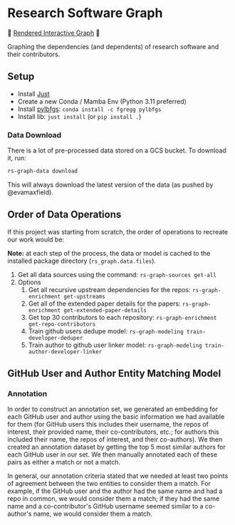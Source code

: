 # Research Software Graph

🚀 [Rendered Interactive Graph](https://evamaxfield.github.io/rs-graph/) 🚀

Graphing the dependencies (and dependents) of research software and their contributors.

## Setup

* Install [Just](https://github.com/casey/just#packages)
* Create a new Conda / Mamba Env (Python 3.11 preferred)
* Install [pylbfgs](https://github.com/larsmans/pylbfgs): `conda install -c fgregg pylbfgs`
* Install lib: `just install` (or `pip install .`)

### Data Download

There is a lot of pre-processed data stored on a GCS bucket. To download it, run:

```bash
rs-graph-data download
```

This will always download the latest version of the data (as pushed by @evamaxfield).

## Order of Data Operations

If this project was starting from scratch, the order of operations to recreate our work
would be:

**Note:** at each step of the process, the data or model is cached
to the installed package directory (`rs_graph.data.files`).

1. Get all data sources using the command: `rs-graph-sources get-all`
2. Options
    1. Get all recursive upstream dependencies for the repos:
        `rs-graph-enrichment get-upstreams`
    2. Get all of the extended paper details for the papers:
        `rs-graph-enrichment get-extended-paper-details`
    3. Get top 30 contributors to each repository:
        `rs-graph-enrichment get-repo-contributors`
    4.  Train github users dedupe model:
        `rs-graph-modeling train-developer-deduper`
    5. Train author to github user linker model:
        `rs-graph-modeling train-author-developer-linker`


## GitHub User and Author Entity Matching Model

### Annotation

In order to construct an annotation set, we generated an embedding
for each GitHub user and author using the basic information we had available
for them (for GitHub users this includes their 
username, the repos of interest, their provided name, their co-contributors, etc.; 
for authors this included their name, the repos of interest, and their co-authors).
We then created an annotation dataset by getting the top 5 most similar authors for each
GitHub user in our set. We then manually annotated each of these pairs as either a 
match or not a match.

In general, our annotation criteria stated that we needed at least two points of 
agreement between the two entities to consider them a match. For example, if the 
GitHub user and the author had the same name and had a repo in common, we would 
consider them a match; if they had the same name and a co-contributor's GitHub username 
seemed similar to a co-author's name, we would consider them a match.
